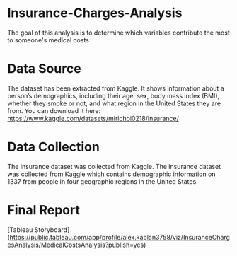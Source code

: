 # Insurance-Charges-Analysis
The goal of this analysis is to determine which variables contribute the most to someone's medical costs
# Data Source
The dataset has been extracted from Kaggle. It shows information about a person’s demographics, including their age, sex, body mass index (BMI), whether they smoke or not, and what region in the United States they are from. You can download it here: https://www.kaggle.com/datasets/mirichoi0218/insurance/ 
# Data Collection 
The insurance dataset was collected from Kaggle. The insurance dataset was collected from Kaggle which contains demographic information on 1337 from people in four geographic regions in the United States.  




# Final Report
[Tableau Storyboard] (https://public.tableau.com/app/profile/alex.kaplan3758/viz/InsuranceChargesAnalysis/MedicalCostsAnalysis?publish=yes)
